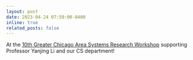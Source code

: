 ```yaml
---
layout: post
date: 2023-04-24 07:59:00-0400
inline: true
related_posts: false
---
```


At the <a href="https://gcasr.org/">10th Greater Chicago Area Systems Research Workshop</a> supporting Professor Yanjing Li and our CS department!
